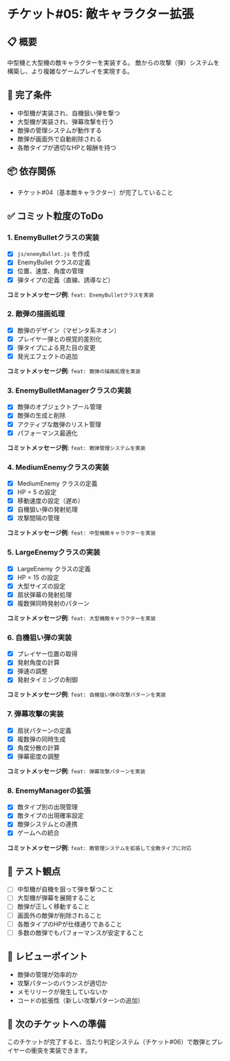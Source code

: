 # チケット#05: 敵キャラクター拡張

## 📋 概要
中型機と大型機の敵キャラクターを実装する。
敵からの攻撃（弾）システムを構築し、より複雑なゲームプレイを実現する。

## 🎯 完了条件
- 中型機が実装され、自機狙い弾を撃つ
- 大型機が実装され、弾幕攻撃を行う
- 敵弾の管理システムが動作する
- 敵弾が画面外で自動削除される
- 各敵タイプが適切なHPと報酬を持つ

## 📦 依存関係
- チケット#04（基本敵キャラクター）が完了していること

## ✅ コミット粒度のToDo

### 1. EnemyBulletクラスの実装
- [x] `js/enemyBullet.js` を作成
- [x] EnemyBullet クラスの定義
- [x] 位置、速度、角度の管理
- [x] 弾タイプの定義（直線、誘導など）

**コミットメッセージ例**: `feat: EnemyBulletクラスを実装`

### 2. 敵弾の描画処理
- [x] 敵弾のデザイン（マゼンタ系ネオン）
- [x] プレイヤー弾との視覚的差別化
- [x] 弾タイプによる見た目の変更
- [x] 発光エフェクトの追加

**コミットメッセージ例**: `feat: 敵弾の描画処理を実装`

### 3. EnemyBulletManagerクラスの実装
- [x] 敵弾のオブジェクトプール管理
- [x] 敵弾の生成と削除
- [x] アクティブな敵弾のリスト管理
- [x] パフォーマンス最適化

**コミットメッセージ例**: `feat: 敵弾管理システムを実装`

### 4. MediumEnemyクラスの実装
- [x] MediumEnemy クラスの定義
- [x] HP = 5 の設定
- [x] 移動速度の設定（遅め）
- [x] 自機狙い弾の発射処理
- [x] 攻撃間隔の管理

**コミットメッセージ例**: `feat: 中型機敵キャラクターを実装`

### 5. LargeEnemyクラスの実装
- [x] LargeEnemy クラスの定義
- [x] HP = 15 の設定
- [x] 大型サイズの設定
- [x] 扇状弾幕の発射処理
- [x] 複数弾同時発射のパターン

**コミットメッセージ例**: `feat: 大型機敵キャラクターを実装`

### 6. 自機狙い弾の実装
- [x] プレイヤー位置の取得
- [x] 発射角度の計算
- [x] 弾速の調整
- [x] 発射タイミングの制御

**コミットメッセージ例**: `feat: 自機狙い弾の攻撃パターンを実装`

### 7. 弾幕攻撃の実装
- [x] 扇状パターンの定義
- [x] 複数弾の同時生成
- [x] 角度分散の計算
- [x] 弾幕密度の調整

**コミットメッセージ例**: `feat: 弾幕攻撃パターンを実装`

### 8. EnemyManagerの拡張
- [x] 敵タイプ別の出現管理
- [x] 敵タイプの出現確率設定
- [x] 敵弾システムとの連携
- [x] ゲームへの統合

**コミットメッセージ例**: `feat: 敵管理システムを拡張して全敵タイプに対応`

## 🧪 テスト観点
- [ ] 中型機が自機を狙って弾を撃つこと
- [ ] 大型機が弾幕を展開すること
- [ ] 敵弾が正しく移動すること
- [ ] 画面外の敵弾が削除されること
- [ ] 各敵タイプのHPが仕様通りであること
- [ ] 多数の敵弾でもパフォーマンスが安定すること

## 📝 レビューポイント
- 敵弾の管理が効率的か
- 攻撃パターンのバランスが適切か
- メモリリークが発生していないか
- コードの拡張性（新しい攻撃パターンの追加）

## 🚀 次のチケットへの準備
このチケットが完了すると、当たり判定システム（チケット#06）で敵弾とプレイヤーの衝突を実装できます。